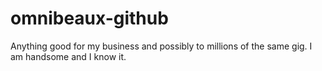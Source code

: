 # omnibeaux-github
Anything good for my business and possibly to millions of the same gig.
I am handsome and I know it.
